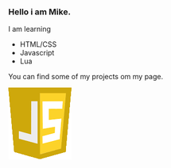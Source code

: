 ### Hello i am Mike.
I am learning
- HTML/CSS
- Javascript
- Lua

You can find some of my projects om my page.

![alt text](https://github.com/Mikert-gg/Mikert-gg/blob/main/js.png?raw=true)